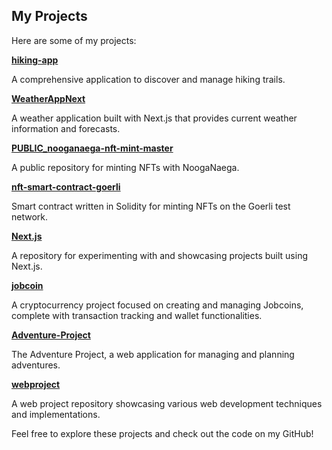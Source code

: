 ## My Projects

Here are some of my projects:

**[hiking-app](https://github.com/jinpark1/hiking-app?tab=readme-ov-file)**

A comprehensive application to discover and manage hiking trails.

**[WeatherAppNext](https://github.com/jinpark1/WeatherAppNext)**

A weather application built with Next.js that provides current weather information and forecasts.

**[PUBLIC_nooganaega-nft-mint-master](https://github.com/jinpark1/PUBLIC_nooganaega-nft-mint-master/settings)**

A public repository for minting NFTs with NoogaNaega.

**[nft-smart-contract-goerli](https://github.com/jinpark1/nft-smart-contract-goerli)**

Smart contract written in Solidity for minting NFTs on the Goerli test network.

**[Next.js](https://github.com/jinpark1/Next.js)**

A repository for experimenting with and showcasing projects built using Next.js.

**[jobcoin](https://github.com/jinpark1/jobcoin)**

A cryptocurrency project focused on creating and managing Jobcoins, complete with transaction tracking and wallet functionalities.

**[Adventure-Project](https://github.com/jinpark1/Adventure-Project)**

The Adventure Project, a web application for managing and planning adventures.

**[webproject](https://github.com/jinpark1/webproject?tab=readme-ov-file)**

A web project repository showcasing various web development techniques and implementations.

Feel free to explore these projects and check out the code on my GitHub!
